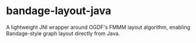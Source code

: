 # bandage-layout-java
A lightweight JNI wrapper around OGDF's FMMM layout algorithm, enabling Bandage-style graph layout directly from Java.
